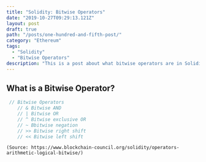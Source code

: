 ```yaml
---
title: "Solidity: Bitwise Operators"
date: "2019-10-27T09:29:13.121Z"
layout: post
draft: true
path: "/posts/one-hundred-and-fifth-post/"
category: "Ethereum"
tags:
  - "Solidity"
  - "Bitwise Operators"
description: "This is a post about what bitwise operators are in Solidity."
---
```



## What is a Bitwise Operator? 

```js
 // Bitwise Operators
    // & Bitwise AND 
    // | Bitwise OR 
    // ^ Bitwise exclusive OR 
    // ~ Bbitwise negation
    // >> Bitwise right shift
    // << Bitwise left shift
```

    (Source: https://www.blockchain-council.org/solidity/operators-arithmetic-logical-bitwise/)

